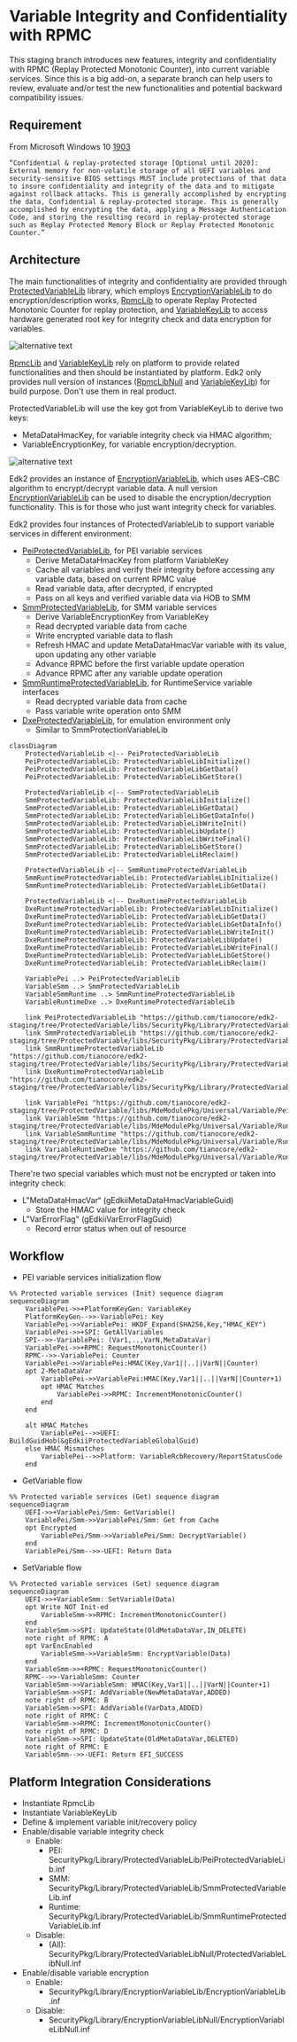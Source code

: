# Variable Integrity and Confidentiality with RPMC

This staging branch introduces new features, integrity and confidentiality with RPMC (Replay Protected Monotonic Counter), into current variable services. Since this is a big add-on, a separate branch can help users to review, evaluate and/or test the new functionalities and potential backward compatibility issues.

## Requirement

From Microsoft Windows 10 [1903](https://go.microsoft.com/fwlink/?linkid=2086856)

```plaintext
“Confidential & replay-protected storage [Optional until 2020]: External memory for non-volatile storage of all UEFI variables and security-sensitive BIOS settings MUST include protections of that data to insure confidentiality and integrity of the data and to mitigate against rollback attacks. This is generally accomplished by encrypting the data, Confidential & replay-protected storage. This is generally accomplished by encrypting the data, applying a Message Authentication Code, and storing the resulting record in replay-protected storage such as Replay Protected Memory Block or Replay Protected Monotonic Counter.”
```

## Architecture

The main functionalities of integrity and confidentiality are provided through [ProtectedVariableLib](https://github.com/tianocore/edk2-staging/blob/ProtectedVariable/libs/SecurityPkg/Include/Library/ProtectedVariableLib.h) library, which employs [EncryptionVariableLib](https://github.com/tianocore/edk2-staging/blob/ProtectedVariable/libs/SecurityPkg/Include/Library/EncryptionVariableLib.h) to do encryption/description works, [RpmcLib](https://github.com/tianocore/edk2-staging/blob/ProtectedVariable/libs/SecurityPkg/Include/Library/RpmcLib.h) to operate Replay Protected Monotonic Counter for replay protection, and [VariableKeyLib](https://github.com/tianocore/edk2-staging/blob/ProtectedVariable/libs/SecurityPkg/Include/Library/VariableKeyLib.h) to access hardware generated root key for integrity check and data encryption for variables.

![alternative text](http://www.plantuml.com/plantuml/proxy?cache=no&src=https://raw.githubusercontent.com/jwang36/edk2-staging/ProtectedVariable/libs/LibClass.puml)

[RpmcLib](https://github.com/tianocore/edk2-staging/blob/ProtectedVariable/libs/SecurityPkg/Include/Library/RpmcLib.h) and [VariableKeyLib](https://github.com/tianocore/edk2-staging/blob/ProtectedVariable/libs/SecurityPkg/Include/Library/VariableKeyLib.h) rely on platform to provide related functionalities and then should be instantiated by platform. Edk2 only provides null version of instances ([RpmcLibNull](https://github.com/tianocore/edk2-staging/tree/ProtectedVariable/libs/SecurityPkg/Library/RpmcLibNull) and [VariableKeyLib](https://github.com/tianocore/edk2-staging/tree/ProtectedVariable/libs/SecurityPkg/Library/VariableKeyLibNull)) for build purpose. Don't use them in real product.

ProtectedVariableLib will use the key got from VariableKeyLib to derive two keys:

- MetaDataHmacKey, for variable integrity check via HMAC algorithm;
- VariableEncryptionKey, for variable encryption/decryption.

![alternative text](http://www.plantuml.com/plantuml/proxy?cache=no&src=https://raw.githubusercontent.com/jwang36/edk2-staging/ProtectedVariable/libs/KeyDerivation.puml)

Edk2 provides an instance of [EncryptionVariableLib](https://github.com/tianocore/edk2-staging/tree/ProtectedVariable/libs/SecurityPkg/Library/EncryptionVariableLib), which uses AES-CBC algorithm to encrypt/decrypt variable data. A null version [EncryptionVariableLib](https://github.com/tianocore/edk2-staging/tree/ProtectedVariable/libs/SecurityPkg/Library/EncryptionVariableLibNull) can be used to disable the encryption/decryption functionality. This is for those who just want integrity check for variables.

Edk2 provides four instances of ProtectedVariableLib to support variable services in different environment:

- [PeiProtectedVariableLib](https://github.com/tianocore/edk2-staging/tree/ProtectedVariable/libs/SecurityPkg/Library/ProtectedVariableLib), for PEI variable services
  - Derive MetaDataHmacKey from platform VariableKey
  - Cache all variables and verify their integrity before accessing any variable data, based on current RPMC value
  - Read variable data, after decrypted, if encrypted
  - Pass on all keys and verified variable data via HOB to SMM
- [SmmProtectedVariableLib](https://github.com/tianocore/edk2-staging/tree/ProtectedVariable/libs/SecurityPkg/Library/ProtectedVariableLib), for SMM variable services
  - Derive VariableEncryptionKey from VariableKey
  - Read decrypted variable data from cache
  - Write encrypted variable data to flash
  - Refresh HMAC and update MetaDataHmacVar variable with its value, upon updating any other variable
  - Advance RPMC before the first variable update operation
  - Advance RPMC after any variable update operation
- [SmmRuntimeProtectedVariableLib](https://github.com/tianocore/edk2-staging/tree/ProtectedVariable/libs/SecurityPkg/Library/ProtectedVariableLib), for RuntimeService variable interfaces
  - Read decrypted variable data from cache
  - Pass variable write operation onto SMM
- [DxeProtectedVariableLib](https://github.com/tianocore/edk2-staging/tree/ProtectedVariable/libs/SecurityPkg/Library/ProtectedVariableLib), for emulation environment only
  - Similar to SmmProtectionVariableLib

``` mermaid
classDiagram
    ProtectedVariableLib <|-- PeiProtectedVariableLib
    PeiProtectedVariableLib: ProtectedVariableLibInitialize()
    PeiProtectedVariableLib: ProtectedVariableLibGetData()
    PeiProtectedVariableLib: ProtectedVariableLibGetStore()

    ProtectedVariableLib <|-- SmmProtectedVariableLib
    SmmProtectedVariableLib: ProtectedVariableLibInitialize()
    SmmProtectedVariableLib: ProtectedVariableLibGetData()
    SmmProtectedVariableLib: ProtectedVariableLibGetDataInfo()
    SmmProtectedVariableLib: ProtectedVariableLibWriteInit()
    SmmProtectedVariableLib: ProtectedVariableLibUpdate()
    SmmProtectedVariableLib: ProtectedVariableLibWriteFinal()
    SmmProtectedVariableLib: ProtectedVariableLibGetStore()
    SmmProtectedVariableLib: ProtectedVariableLibReclaim()

    ProtectedVariableLib <|-- SmmRuntimeProtectedVariableLib
    SmmRuntimeProtectedVariableLib: ProtectedVariableLibInitialize()
    SmmRuntimeProtectedVariableLib: ProtectedVariableLibGetData()

    ProtectedVariableLib <|-- DxeRuntimeProtectedVariableLib
    DxeRuntimeProtectedVariableLib: ProtectedVariableLibInitialize()
    DxeRuntimeProtectedVariableLib: ProtectedVariableLibGetData()
    DxeRuntimeProtectedVariableLib: ProtectedVariableLibGetDataInfo()
    DxeRuntimeProtectedVariableLib: ProtectedVariableLibWriteInit()
    DxeRuntimeProtectedVariableLib: ProtectedVariableLibUpdate()
    DxeRuntimeProtectedVariableLib: ProtectedVariableLibWriteFinal()
    DxeRuntimeProtectedVariableLib: ProtectedVariableLibGetStore()
    DxeRuntimeProtectedVariableLib: ProtectedVariableLibReclaim()

    VariablePei ..> PeiProtectedVariableLib
    VariableSmm ..> SmmProtectedVariableLib
    VariableSmmRuntime ..> SmmRuntimeProtectedVariableLib
    VariableRuntimeDxe ..> DxeRuntimeProtectedVariableLib

    link PeiProtectedVariableLib "https://github.com/tianocore/edk2-staging/tree/ProtectedVariable/libs/SecurityPkg/Library/ProtectedVariableLib"
    link SmmProtectedVariableLib "https://github.com/tianocore/edk2-staging/tree/ProtectedVariable/libs/SecurityPkg/Library/ProtectedVariableLib"
    link SmmRuntimeProtectedVariableLib "https://github.com/tianocore/edk2-staging/tree/ProtectedVariable/libs/SecurityPkg/Library/ProtectedVariableLib"
    link DxeRuntimeProtectedVariableLib "https://github.com/tianocore/edk2-staging/tree/ProtectedVariable/libs/SecurityPkg/Library/ProtectedVariableLib"

    link VariablePei "https://github.com/tianocore/edk2-staging/tree/ProtectedVariable/libs/MdeModulePkg/Universal/Variable/Pei"
    link VariableSmm "https://github.com/tianocore/edk2-staging/tree/ProtectedVariable/libs/MdeModulePkg/Universal/Variable/RuntimeDxe"
    link VariableSmmRuntime "https://github.com/tianocore/edk2-staging/tree/ProtectedVariable/libs/MdeModulePkg/Universal/Variable/RuntimeDxe"
    link VariableRuntimeDxe "https://github.com/tianocore/edk2-staging/tree/ProtectedVariable/libs/MdeModulePkg/Universal/Variable/RuntimeDxe"

```

There're two special variables which must not be encrypted or taken into integrity check:
- L"MetaDataHmacVar“ (gEdkiiMetaDataHmacVariableGuid)
  - Store the HMAC value for integrity check
- L"VarErrorFlag" (gEdkiiVarErrorFlagGuid)
  - Record error status when out of resource

## Workflow

- PEI variable services initialization flow

```mermaid
%% Protected variable services (Init) sequence diagram
sequenceDiagram
    VariablePei->>+PlatformKeyGen: VariableKey
    PlatformKeyGen-->>-VariablePei: Key
    VariablePei->>VariablePei: HKDF_Expand(SHA256,Key,"HMAC_KEY")
    VariablePei->>+SPI: GetAllVariables
    SPI-->>-VariablePei: (Var1,..,VarN,MetaDataVar)
    VariablePei->>+RPMC: RequestMonotonicCounter()
    RPMC-->>-VariablePei: Counter
    VariablePei->>VariablePei:HMAC(Key,Var1||..||VarN||Counter)
    opt 2-MetaDataVar
        VariablePei->>VariablePei:HMAC(Key,Var1||..||VarN||Counter+1)
        opt HMAC Matches
            VariablePei->>RPMC: IncrementMonotonicCounter()
        end
    end

    alt HMAC Matches
        VariablePei-->>UEFI: BuildGuidHob(&gEdkiiProtectedVariableGlobalGuid)
    else HMAC Mismatches
        VariablePei-->>Platform: VariableRcbRecovery/ReportStatusCode
    end

```

- GetVariable flow

```mermaid
%% Protected variable services (Get) sequence diagram
sequenceDiagram
    UEFI->>+VariablePei/Smm: GetVariable()
    VariablePei/Smm->>VariablePei/Smm: Get from Cache
    opt Encrypted
        VariablePei/Smm->>VariablePei/Smm: DecryptVariable()
    end
    VariablePei/Smm-->>-UEFI: Return Data

```

- SetVariable flow

```mermaid
%% Protected variable services (Set) sequence diagram
sequenceDiagram
    UEFI->>+VariableSmm: SetVariable(Data)
    opt Write NOT Init-ed
        VariableSmm->>RPMC: IncrementMonotonicCounter()
    end
    VariableSmm->>SPI: UpdateState(OldMetaDataVar,IN_DELETE)
    note right of RPMC: A
    opt VarEncEnabled
        VariableSmm->>VariableSmm: EncryptVariable(Data)
    end
    VariableSmm->>+RPMC: RequestMonotonicCounter()
    RPMC-->>-VariableSmm: Counter
    VariableSmm->>VariableSmm: HMAC(Key,Var1||..||VarN||Counter+1)
    VariableSmm->>SPI: AddVariable(NewMetaDataVar,ADDED)
    note right of RPMC: B
    VariableSmm->>SPI: AddVariable(VarData,ADDED)
    note right of RPMC: C
    VariableSmm->>RPMC: IncrementMonotonicCounter()
    note right of RPMC: D
    VariableSmm->>SPI: UpdateState(OldMetaDataVar,DELETED)
    note right of RPMC: E
    VariableSmm-->>-UEFI: Return EFI_SUCCESS

```

## Platform Integration Considerations

- Instantiate RpmcLib
- Instantiate VariableKeyLib
- Define & implement variable init/recovery policy
- Enable/disable variable integrity check
  - Enable:
    - PEI: SecurityPkg/Library/ProtectedVariableLib/PeiProtectedVariableLib.inf
    - SMM: SecurityPkg/Library/ProtectedVariableLib/SmmProtectedVariableLib.inf
    - Runtime: SecurityPkg/Library/ProtectedVariableLib/SmmRuntimeProtectedVariableLib.inf
  - Disable:
    - (All): SecurityPkg/Library/ProtectedVariableLibNull/ProtectedVariableLibNull.inf
- Enable/disable variable encryption
  - Enable:
    - SecurityPkg/Library/EncryptionVariableLib/EncryptionVariableLib.inf
  - Disable:
    - SecurityPkg/Library/EncryptionVariableLibNull/EncryptionVariableLibNull.inf
